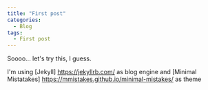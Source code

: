 ```yaml
---
title: "First post"
categories:
  - Blog
tags:
  - First post
---
```


Soooo... let's try this, I guess.

I'm using [Jekyll] https://jekyllrb.com/ as blog engine and [Minimal Mistatakes] https://mmistakes.github.io/minimal-mistakes/ as theme
